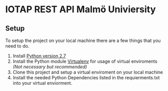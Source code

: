 # IOTAP REST API Malmö Univiersity

## Setup
To setup the project on your local machine there are a few things that you need to do.

1. Install [Python version 2.7](https://www.python.org/downloads/)
2. Install the Python module [Virtualenv](https://virtualenv.pypa.io/en/stable/) for usage of virtual enviroments *(Not necessary but recommended)*
3. Clone this project and setup a virtual enviroment on your local machine
4. Install the needed Python Dependencies listed in the requierments.txt into your virtual enviorment.


